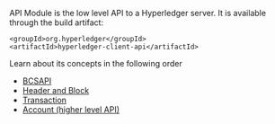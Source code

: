 API Module is the low level API to a Hyperledger server. It is available through the build artifact:
```
<groupId>org.hyperledger</groupId>
<artifactId>hyperledger-client-api</artifactId>
```
Learn about its concepts in the following order
* [BCSAPI](bcsapi.md)
* [Header and Block](headerandblock.md)
* [Transaction](transaction.md)
* [Account (higher level API)](accountmodule.md)

